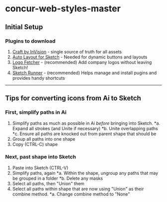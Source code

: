 # concur-web-styles-master

## Initial Setup

### Plugins to download

1. [Craft by InVision](https://www.invisionapp.com/craft) - single source of truth for all assets
2. [Auto Layout for Sketch](https://animaapp.github.io/) - Needed for dynamic buttons and layouts
3. [Logo Fetcher](https://github.com/soulchild/sketch-logo-fetcher) - (recommended) Add company logos without leaving Sketch!
4. [Sketch Runner](https://www.sketchrunner.com) - (recommended) Helps manage and install pugins and provides handy shortcuts
---

## Tips for converting icons from Ai to Sketch

### First, simplify paths in Ai

1. Simplify paths as much as possible in Ai *before* bringing into Sketch.
   *a. Expand all strokes (and Unite if necessary)
   *b. Unite overlapping paths
   *c. Ensure all paths are knocked out from parent shape that should be
2. Group all paths into one shape
3. Copy (CTRL-C) shape

### Next, past shape into Sketch

1. Paste into Sketch (CTRL-V) 
2. Simplify paths, again
   *a. Within the shape, ungroup any paths that may be grouped in a folder
   *b. Delete any masks 
3. Select all paths, then "Union" them
4. Select all paths within shape that are now using "Union" as their combine method.
   *a. Change combine method to "None"
	
	

